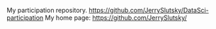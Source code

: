 My participation repository.
https://github.com/JerrySlutsky/DataSci-participation
My home page: https://github.com/JerrySlutsky/
